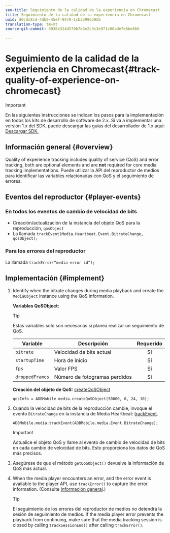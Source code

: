 ```yaml
---
seo-title: Seguimiento de la calidad de la experiencia en Chromecast
title: Seguimiento de la calidad de la experiencia en Chromecast
uuid: d0cdc8cd-4db0-45ef-9470-1cba3996305b
translation-type: tm+mt
source-git-commit: 8938e324d570b7e3e2c3c3e971c00ade7e6be8b6

---
```



# Seguimiento de la calidad de la experiencia en Chromecast{#track-quality-of-experience-on-chromecast}

>[!IMPORTANT]
>
>En las siguientes instrucciones se indican los pasos para la implementación en todos los kits de desarrollo de software de 2.x. Si va a implementar una versión 1.x del SDK, puede descargar las guías del desarrollador de 1.x aquí: [Descargar SDK.](/help/sdk-implement/download-sdks.md)

## Información general {#overview}

Quality of experience tracking includes quality of service (QoS) and error tracking, both are optional elements and are **not** required for core media tracking implementations. Puede utilizar la API del reproductor de medios para identificar las variables relacionadas con QoS y el seguimiento de errores.

## Eventos del reproductor {#player-events}

### En todos los eventos de cambio de velocidad de bits

* Creación/actualización de la instancia del objeto QoS para la reproducción, `qosObject`
* La llamada `trackEvent(Media.Heartbeat.Event.BitrateChange, qosObject);`

### Para los errores del reproductor

La llamada `trackError(“media error id”);`

## Implementación {#implement}

1. Identify when the bitrate changes during media playback and create the `MediaObject` instance using the QoS information.

   **Variables QoSObject:**

   >[!TIP]
   >
   >Estas variables solo son necesarias si planea realizar un seguimiento de QoS.

   | Variable | Descripción | Requerido |
   | --- | --- | :---: |
   | `bitrate` | Velocidad de bits actual | Sí |
   | `startupTime` | Hora de inicio | Sí |
   | `fps` | Valor FPS | Sí |
   | `droppedFrames` | Número de fotogramas perdidos | Sí |

   **Creación del objeto de QoS:** [createQoSObject](https://adobe-marketing-cloud.github.io/media-sdks/reference/chromecast/ADBMobile.media.html#.createQoSObject)

   ```
   qosInfo = ADBMobile.media.createQoSObject(50000, 0, 24, 10); 
   ```

1. Cuando la velocidad de bits de la reproducción cambie, invoque el evento `BitrateChange` en la instancia de Media Heartbeat: [trackEvent](https://adobe-marketing-cloud.github.io/media-sdks/reference/chromecast/ADBMobile.media.html#.trackEvent).

   ```
   ADBMobile.media.trackEvent(ADBMobile.media.Event.BitrateChange); 
   ```

   >[!IMPORTANT]
   >
   >Actualice el objeto QoS y llame al evento de cambio de velocidad de bits en cada cambio de velocidad de bits. Esto proporciona los datos de QoS más precisos.

1. Asegúrese de que el método `getQoSObject()` devuelve la información de QoS más actual.
1. When the media player encounters an error, and the error event is available to the player API, use `trackError()` to capture the error information. (Consulte [Información general](/help/sdk-implement/track-errors/track-errors-overview.md).)

   >[!TIP]
   >
   >El seguimiento de los errores del reproductor de medios no detendrá la sesión de seguimiento de medios. If the media player error prevents the playback from continuing, make sure that the media tracking session is closed by calling `trackSessionEnd()` after calling `trackError()`.


